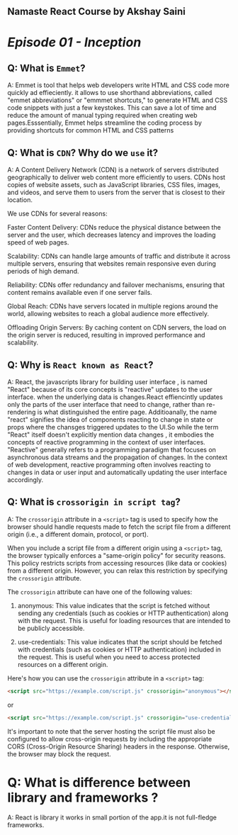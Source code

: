 ## Namaste React Course by Akshay Saini

# _Episode 01 - Inception_

## Q: What is `Emmet`?
A: Emmet is tool that helps web developers write HTML and CSS code more quickly ad effieciently. it allows to use shorthand abbreviations, called "emmet abbreviations" or "emmmet shortcuts," to generate HTML and CSS code snippets with just a few keystokes. This can save a lot of time and reduce the amount of manual typing required when creating web pages.Esssentially, Emmet helps streamline the coding process by providing shortcuts for common HTML and CSS patterns

## Q: What is `CDN`? Why do we `use` it?
A: A Content Delivery Network (CDN) is a network of servers distributed geographically to deliver web content more efficiently to users. CDNs host copies of website assets, such as JavaScript libraries, CSS files, images, and videos, and serve them to users from the server that is closest to their location.

We use CDNs for several reasons:

Faster Content Delivery: CDNs reduce the physical distance between the server and the user, which decreases latency and improves the loading speed of web pages.

Scalability: CDNs can handle large amounts of traffic and distribute it across multiple servers, ensuring that websites remain responsive even during periods of high demand.

Reliability: CDNs offer redundancy and failover mechanisms, ensuring that content remains available even if one server fails.

Global Reach: CDNs have servers located in multiple regions around the world, allowing websites to reach a global audience more effectively.

Offloading Origin Servers: By caching content on CDN servers, the load on the origin server is reduced, resulting in improved performance and scalability.

## Q: Why is `React known as React`?
A: React, the javascripts library for building user interface , is named "React" because of its core concepts is "reactive" updates to the user interface. when the underlying data is changes.React effiencintly updates only the parts of the user interface that need to change, rather than re-rendering is what distinguished the entire page.
        Additioanally, the name "react" signifies  the idea of components reacting to change in state or props where the chansges triggered updates to the UI.So while the term "React" itself doesn't explicitly mention data changes , it embodies the concepts of reactive programming in the context of user interfaces.
"Reactive" generally refers to a programming paradigm that focuses on asynchronous data streams and the propagation of changes. In the context of web development, reactive programming often involves reacting to changes in data or user input and automatically updating the user interface accordingly. 

## Q: What is `crossorigin in script tag`?
A: The `crossorigin` attribute in a `<script>` tag is used to specify how the browser should handle requests made to fetch the script file from a different origin (i.e., a different domain, protocol, or port). 

When you include a script file from a different origin using a `<script>` tag, the browser typically enforces a "same-origin policy" for security reasons. This policy restricts scripts from accessing resources (like data or cookies) from a different origin. However, you can relax this restriction by specifying the `crossorigin` attribute.

The `crossorigin` attribute can have one of the following values:

1. anonymous: This value indicates that the script is fetched without sending any credentials (such as cookies or HTTP authentication) along with the request. This is useful for loading resources that are intended to be publicly accessible.

2. use-credentials: This value indicates that the script should be fetched with credentials (such as cookies or HTTP authentication) included in the request. This is useful when you need to access protected resources on a different origin.

Here's how you can use the `crossorigin` attribute in a `<script>` tag:

```html
<script src="https://example.com/script.js" crossorigin="anonymous"></script>
```

or

```html
<script src="https://example.com/script.js" crossorigin="use-credentials"></script>
```

It's important to note that the server hosting the script file must also be configured to allow cross-origin requests by including the appropriate CORS (Cross-Origin Resource Sharing) headers in the response. Otherwise, the browser may block the request.

# Q: What is difference between library and frameworks ?
A: React is library it works in small portion of the app.it is not full-fledge frameworks.

